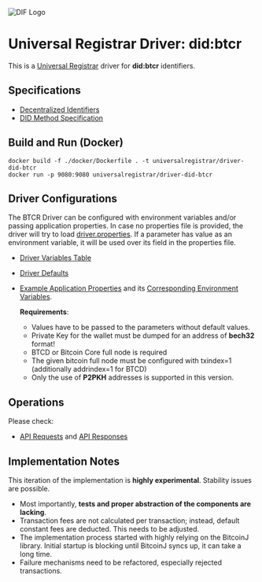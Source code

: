 ![DIF Logo](https://raw.githubusercontent.com/decentralized-identity/universal-registrar/master/docs/logo-dif.png)

# Universal Registrar Driver: did:btcr

This is a [Universal Registrar](https://github.com/decentralized-identity/universal-registrar/) driver for **did:btcr** identifiers.



## Specifications

* [Decentralized Identifiers](https://w3c.github.io/did-core/)
* [DID Method Specification](https://w3c-ccg.github.io/didm-btcr/)



## Build and Run (Docker)

```
docker build -f ./docker/Dockerfile . -t universalregistrar/driver-did-btcr
docker run -p 9080:9080 universalregistrar/driver-did-btcr
```



## Driver Configurations

The BTCR Driver can be configured with environment variables and/or passing application properties. In case no properties file is provided, the driver will try to load [driver.properties](src/main/resources/driver.properties). If a parameter has value as an environment variable, it will be used over its field in the properties file. 

- [Driver Variables Table](docs/driver_variables_table.md)

- [Driver Defaults](docs/driver_defaults.md)

- [Example Application Properties](config_examples/example-application.properties) and its [Corresponding Environment Variables](config_examples/example-env).

  

  **Requirements**:  

  - Values have to be passed to the parameters without default values. 
  - Private Key for the wallet must be dumped for an address of **bech32** format!
  - BTCD or Bitcoin Core full node is required
  - The given bitcoin full node must be configured with txindex=1 (additionally addrindex=1 for BTCD)
  - Only the use of **P2PKH** addresses is supported in this version. 

  

## Operations

Please check:

- [API Requests](docs/API_requests.md) and [API Responses](docs/API_responses.md)

## Implementation Notes

This iteration of the implementation is **highly experimental**. Stability issues are possible. 

- Most importantly, **tests and proper abstraction of the components are lacking**. 
- Transaction fees are not calculated per transaction; instead, default constant fees are deducted. This needs to be adjusted.
- The implementation process started with highly relying on the BitcoinJ library. Initial startup is blocking until BitcoinJ syncs up, it can take a long time. 
- Failure mechanisms need to be refactored, especially rejected transactions.



